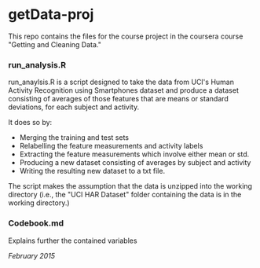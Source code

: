 # getData-proj
This repo contains the files for the course project in the coursera course "Getting and Cleaning Data."

### run_analysis.R
run_anaylsis.R is a script designed to take the data from UCI's Human Activity Recognition using Smartphones dataset and produce a dataset consisting of averages of those features that are means or standard deviations, for each subject and activity.

It does so by:
 - Merging the training and test sets
 - Relabelling the feature measurements and activity labels
 - Extracting the feature measurements which involve either mean or std. 
 - Producing a new dataset consisting of averages by subject and activity
 - Writing the resulting new dataset to a txt file.
 

The script makes the assumption that the data is unzipped into the working directory (i.e., the "UCI HAR Dataset" folder containing the data is in the working directory.)

### Codebook.md
Explains further the contained variables


*February 2015*